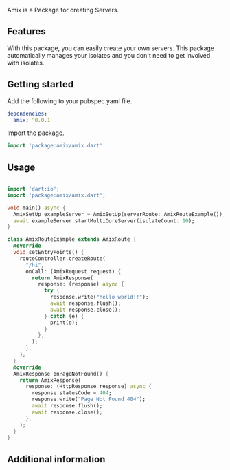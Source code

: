 Amix is a Package for creating Servers.

## Features

With this package, you can easily create your own servers.
This package automatically manages your isolates and you don't need to get involved with isolates.

## Getting started

Add the following to your pubspec.yaml file.

```yaml
dependencies:
  amix: ^0.0.1
```

Import the package.

```dart
import 'package:amix/amix.dart'
```

## Usage

```dart

import 'dart:io';
import 'package:amix/amix.dart';

void main() async {
  AmixSetUp exampleServer = AmixSetUp(serverRoute: AmixRouteExample());
  await exampleServer.startMultiCoreServer(isolateCount: 10);
}

class AmixRouteExample extends AmixRoute {
  @override
  void setEntryPoints() {
    routeController.createRoute(
      "/hi",
      onCall: (AmixRequest request) {
        return AmixResponse(
          response: (response) async {
            try {
              response.write("hello world!!");
              await response.flush();
              await response.close();
            } catch (e) {
              print(e);
            }
          },
        );
      },
    );
  }
  @override
  AmixResponse onPageNotFound() {
    return AmixResponse(
      response: (HttpResponse response) async {
        response.statusCode = 404;
        response.write("Page Not Found 404");
        await response.flush();
        await response.close();
      },
    );
  }
}


```

## Additional information

